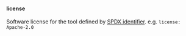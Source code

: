 #### <a name="license1"><a/>license
Software license for the tool defined by [SPDX identifier](https://spdx.org/licenses/). e.g. `license: Apache-2.0`